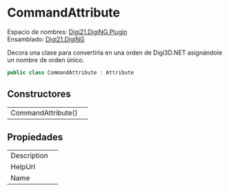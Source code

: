 # CommandAttribute

Espacio de nombres: [Digi21.DigiNG.Plugin](/digi3d-net/programacion/.net/referencia/digi21.diging.plugin/)  
Ensamblado: [Digi21.DigiNG](/digi3d-net/programacion/.net/referencia/digi21.diging.plugin/digi21.diging/)

Decora una clase para convertirla en una orden de Digi3D.NET asignándole un nombre de orden único.

```csharp
public class CommandAttribute : Attribute
```

## Constructores

|  |  |
| :--- | :--- |
| CommandAttribute\(\) |  |

## Propiedades

|  |  |
| :--- | :--- |
| Description |  |
| HelpUrl |  |
| Name |  |

